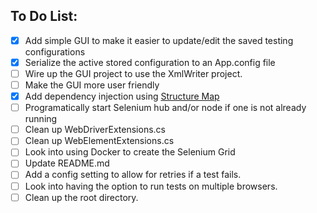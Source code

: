 ## To Do List:
- [x] Add simple GUI to make it easier to update/edit the saved testing configurations
- [x] Serialize the active stored configuration to an App.config file
- [ ] Wire up the GUI project to use the XmlWriter project.
- [ ] Make the GUI more user friendly
- [x] Add dependency injection using [Structure Map](http://structuremap.github.io/)
- [ ] Programatically start Selenium hub and/or node if one is not already running
- [ ] Clean up WebDriverExtensions.cs
- [ ] Clean up WebElementExtensions.cs
- [ ] Look into using Docker to create the Selenium Grid
- [ ] Update README.md
- [ ] Add a config setting to allow for retries if a test fails.
- [ ] Look into having the option to run tests on multiple browsers.
- [ ] Clean up the root directory.
